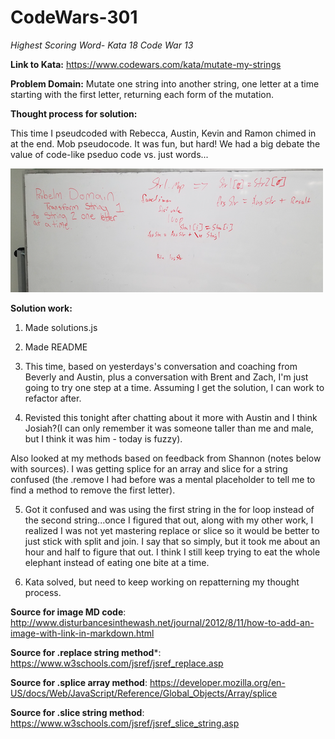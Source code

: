 # CodeWars-301
*Highest Scoring Word- Kata 18 Code War 13*

**Link to Kata:** 
https://www.codewars.com/kata/mutate-my-strings

**Problem Domain:** Mutate one string into another string, one letter at a time starting with the first letter, returning each form of the mutation. 

**Thought process for solution:**

This time I pseudcoded with Rebecca, Austin, Kevin and Ramon chimed in at the end. Mob pseudocode. It was fun, but hard! We had a big debate the value of code-like pseduo code vs. just words...

![Pseudo Code Whiteboard](Group_Pseudo.png)

**Solution work:**
1. Made solutions.js

2. Made README

3. This time, based on yesterdays's conversation and coaching from Beverly and Austin, plus a conversation with Brent and Zach, I'm just going to try one step at a time. Assuming I get the solution, I can work to refactor after. 

4. Revisted this tonight after chatting about it more with Austin and I think Josiah?(I can only remember it was someone taller than me and male, but I think it was him - today is fuzzy).

Also looked at my methods based on feedback from Shannon (notes below with sources). I was getting splice for an array and slice for a string confused (the .remove I had before was a mental placeholder to tell me to find a method to remove the first letter).

5. Got it confused and was using the first string in the for loop instead of the second string...once I figured that out, along with my other work, I realized I was not yet mastering replace or slice so it would be better to just stick with split and join. I say that so simply, but it took me about an hour and half to figure that out. I think I still keep trying to eat the whole elephant instead of eating one bite at a time. 

6. Kata solved, but need to keep working on repatterning my thought process. 

**Source for image MD code**: http://www.disturbancesinthewash.net/journal/2012/8/11/how-to-add-an-image-with-link-in-markdown.html

**Source for .replace string method***:
https://www.w3schools.com/jsref/jsref_replace.asp

**Source for .splice array method**:
https://developer.mozilla.org/en-US/docs/Web/JavaScript/Reference/Global_Objects/Array/splice

**Source for .slice string method**: 
https://www.w3schools.com/jsref/jsref_slice_string.asp